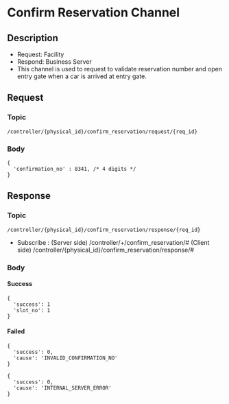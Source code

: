 # Confirm Reservation Channel

## Description

- Request: Facility
- Respond: Business Server
- This channel is used to request to validate reservation number and open entry gate when a car is arrived at entry gate. 

## Request

### Topic

```
/controller/{physical_id}/confirm_reservation/request/{req_id}
```

### Body
```
{
  'confirmation_no' : 8341, /* 4 digits */
}
```

## Response

### Topic

```
/controller/{physical_id}/confirm_reservation/response/{req_id}
```

- Subscribe : 
   (Server side) /controller/+/confirm_reservation/#
   (Client side) /controller/{physical_id}/confirm_reservation/response/#
   
### Body

#### Success

```
{
  'success': 1
  'slot_no': 1
}
```

#### Failed

```
{
  'success': 0,
  'cause': 'INVALID_CONFIRMATION_NO'
}
```

```
{
  'success': 0,
  'cause': 'INTERNAL_SERVER_ERROR'
}
```
